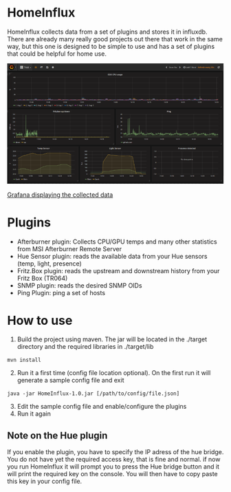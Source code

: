 # HomeInflux
HomeInflux collects data from a set of plugins and stores it in influxdb. There are already many really good projects out there that work in the same way, but this one is designed to be simple to use and has a set of plugins that could be helpful for home use. 

![Grafana displaying the collected data](./docs/grafana-tumb.png?raw=true)

[Grafana displaying the collected data](./docs/grafana.png?raw=true)

# Plugins

* Afterburner plugin: Collects CPU/GPU temps and many other statistics from MSI Afterburner Remote Server 
* Hue Sensor plugin: reads the available data from your Hue sensors (temp, light, presence)
* Fritz.Box plugin: reads the upstream and downstream history from your Fritz Box (TR064)
* SNMP plugin: reads the desired SNMP OIDs
* Ping Plugin: ping a set of hosts

# How to use

1. Build the project using maven. The jar will be located in the ./target directory and the required libraries in ./target/lib
```
mvn install
```
2. Run it a first time (config file location optional). On the first run it will generate a sample config file and exit
```
java -jar HomeInflux-1.0.jar [/path/to/config/file.json]
```
3. Edit the sample config file and enable/configure the plugins
4. Run it again

## Note on the Hue plugin
If you enable the plugin, you have to specify the IP adress of the hue bridge. You do not have yet the required access key, 
that is fine and normal. if now you run HomeInflux it will prompt you to press the Hue bridge button and it will print the required 
key on the console. You will then have to copy paste this key in your config file.
